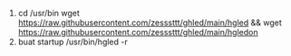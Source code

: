 1. cd /usr/bin wget https://raw.githubusercontent.com/zesssttt/ghled/main/hgled && wget https://raw.githubusercontent.com/zesssttt/ghled/main/hgledon
2. buat startup /usr/bin/hgled -r
